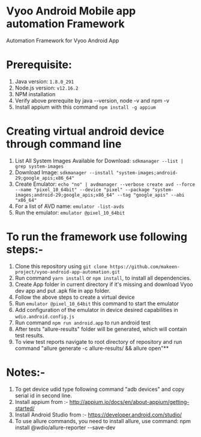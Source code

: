 # Vyoo Android Mobile app automation Framework
Automation Framework for Vyoo Android App

# Prerequisite:
  1. Java version: `1.8.0_291`
  2. Node.js version: `v12.16.2`
  3. NPM installation
  4. Verify above prerequite by java --version, node -v and npm -v
  5. Install appium with this command `npm install -g appium`

  # Creating virtual android device through command line

1. List All System Images Available for Download: `sdkmanager --list | grep system-images`
2. Download Image: `sdkmanager --install "system-images;android-29;google_apis;x86_64"`
3. Create Emulator: `echo "no" | avdmanager --verbose create avd --force --name "pixel_10_64bit" --device "pixel" --package "system-images;android-29;google_apis;x86_64" --tag "google_apis" --abi "x86_64"`
4. For a list of AVD name: `emulator -list-avds`
5. Run the emulator: `emulator @pixel_10_64bit`

# To run the framework use following steps:-
  1. Clone this repository using `git clone https://github.com/makeen-project/vyoo-android-app-automation.git`
  2. Run command `yarn install` or `npm install`, to install all dependencies.
  3. Create App folder in current directory if it's missing and download Vyoo dev app and put .apk file in app folder.
  4. Follow the above steps to create a virtual device
  5. Run `emulator @pixel_10_64bit` this command to start the emulator
  6. Add configuration of the emulator in device desired capabilities in `wdio.android.config.js`
  7. Run command `npm run android.app` to run android test
  8. After tests "allure-results" folder will be generated, which will contain test results.
  9. To view test reports navigate to root directory of repository and run command "allure generate -c allure-results/ && allure open"**

# Notes:-
  1. To get device udid type following command "adb devices" and copy serial id in second line.
  2. Install appium from :- http://appium.io/docs/en/about-appium/getting-started/
  3. Install Android Studio from :- https://developer.android.com/studio/
  4. To use allure commands, you need to install allure, use command: npm install @wdio/allure-reporter --save-dev
